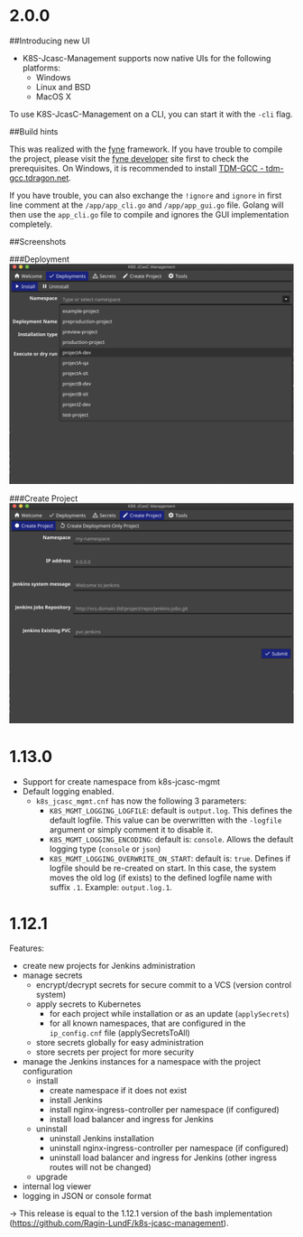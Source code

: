 # 2.0.0

##Introducing new UI
* K8S-Jcasc-Management supports now native UIs for the following platforms:
  * Windows
  * Linux and BSD
  * MacOS X

To use K8S-JcasC-Management on a CLI, you can start it with the `-cli` flag.

##Build hints

This was realized with the [fyne](https://fyne.io/) framework.
If you have trouble to compile the project, please visit the [fyne developer](https://developer.fyne.io/started/) site first to check the prerequisites.
On Windows, it is recommended to install [TDM-GCC - tdm-gcc.tdragon.net](https://tdm-gcc.tdragon.net).

If you have trouble, you can also exchange the `!ignore` and `ignore` in first line comment at the `/app/app_cli.go` and `/app/app_gui.go` file.
Golang will then use the `app_cli.go` file to compile and ignores the GUI implementation completely.

##Screenshots

###Deployment
![alt text](docs/images/screenshot_gui_deployment.png "K8S GUI Deployment")


###Create Project
![alt text](docs/images/screenshot_gui_createprj.png "K8S GUI Deployment")


# 1.13.0
* Support for create namespace from k8s-jcasc-mgmt
* Default logging enabled.
  * `k8s_jcasc_mgmt.cnf` has now the following 3 parameters:
    * `K8S_MGMT_LOGGING_LOGFILE`: default is `output.log`. This defines the default logfile. This value can be overwritten with the `-logfile` argument or simply comment it to disable it.
    * `K8S_MGMT_LOGGING_ENCODING`: default is: `console`. Allows the default logging type (`console` or `json`)
    * `K8S_MGMT_LOGGING_OVERWRITE_ON_START`: default is: `true`. Defines if logfile should be re-created on start. In this case, the system moves the old log (if exists) to the defined logfile name with suffix `.1`. Example: `output.log.1`.

# 1.12.1
Features:

* create new projects for Jenkins administration
* manage secrets
    * encrypt/decrypt secrets for secure commit to a VCS (version control system)
    * apply secrets to Kubernetes
        * for each project while installation or as an update (`applySecrets`)
        * for all known namespaces, that are configured in the `ip_config.cnf` file (applySecretsToAll)
    * store secrets globally for easy administration
    * store secrets per project for more security
* manage the Jenkins instances for a namespace with the project configuration
    * install
        * create namespace if it does not exist
        * install Jenkins
        * install nginx-ingress-controller per namespace (if configured)
        * install load balancer and ingress for Jenkins
    * uninstall
        * uninstall Jenkins installation
        * uninstall nginx-ingress-controller per namespace (if configured)
        * uninstall load balancer and ingress for Jenkins (other ingress routes will not be changed)
    * upgrade
* internal log viewer
* logging in JSON or console format

-> This release is equal to the 1.12.1 version of the bash implementation (https://github.com/Ragin-LundF/k8s-jcasc-management).
